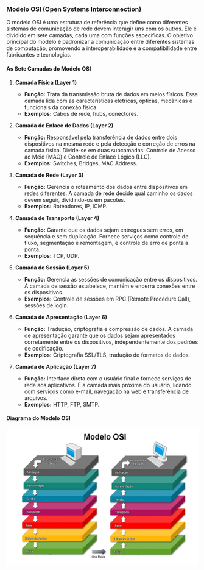 ### Modelo OSI (Open Systems Interconnection)

O modelo OSI é uma estrutura de referência que define como diferentes sistemas de comunicação de rede devem interagir uns com os outros. Ele é dividido em sete camadas, cada uma com funções específicas. O objetivo principal do modelo é padronizar a comunicação entre diferentes sistemas de computação, promovendo a interoperabilidade e a compatibilidade entre fabricantes e tecnologias.

#### As Sete Camadas do Modelo OSI

1. **Camada Física (Layer 1)**

   - **Função:** Trata da transmissão bruta de dados em meios físicos. Essa camada lida com as características elétricas, ópticas, mecânicas e funcionais da conexão física.
   - **Exemplos:** Cabos de rede, hubs, conectores.

2. **Camada de Enlace de Dados (Layer 2)**

   - **Função:** Responsável pela transferência de dados entre dois dispositivos na mesma rede e pela detecção e correção de erros na camada física. Divide-se em duas subcamadas: Controle de Acesso ao Meio (MAC) e Controle de Enlace Lógico (LLC).
   - **Exemplos:** Switches, Bridges, MAC Address.

3. **Camada de Rede (Layer 3)**

   - **Função:** Gerencia o roteamento dos dados entre dispositivos em redes diferentes. A camada de rede decide qual caminho os dados devem seguir, dividindo-os em pacotes.
   - **Exemplos:** Roteadores, IP, ICMP.

4. **Camada de Transporte (Layer 4)**

   - **Função:** Garante que os dados sejam entregues sem erros, em sequência e sem duplicação. Fornece serviços como controle de fluxo, segmentação e remontagem, e controle de erro de ponta a ponta.
   - **Exemplos:** TCP, UDP.

5. **Camada de Sessão (Layer 5)**

   - **Função:** Gerencia as sessões de comunicação entre os dispositivos. A camada de sessão estabelece, mantém e encerra conexões entre os dispositivos.
   - **Exemplos:** Controle de sessões em RPC (Remote Procedure Call), sessões de login.

6. **Camada de Apresentação (Layer 6)**

   - **Função:** Tradução, criptografia e compressão de dados. A camada de apresentação garante que os dados sejam apresentados corretamente entre os dispositivos, independentemente dos padrões de codificação.
   - **Exemplos:** Criptografia SSL/TLS, tradução de formatos de dados.

7. **Camada de Aplicação (Layer 7)**
   - **Função:** Interface direta com o usuário final e fornece serviços de rede aos aplicativos. É a camada mais próxima do usuário, lidando com serviços como e-mail, navegação na web e transferência de arquivos.
   - **Exemplos:** HTTP, FTP, SMTP.

#### Diagrama do Modelo OSI

![Modelo OSI](img/camada-osi.jpg)
